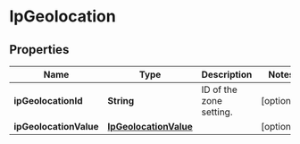 # IpGeolocation

## Properties
Name | Type | Description | Notes
------------ | ------------- | ------------- | -------------
**ipGeolocationId** | **String** | ID of the zone setting. |  [optional]
**ipGeolocationValue** | [**IpGeolocationValue**](IpGeolocationValue.md) |  |  [optional]
